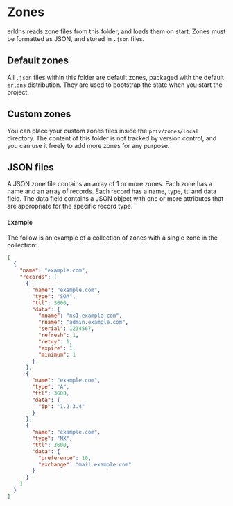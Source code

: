 # Zones

erldns reads zone files from this folder, and loads them on start. Zones must be formatted as JSON, and stored in `.json` files.

## Default zones

All `.json` files within this folder are default zones, packaged with the default `erldns` distribution. They are used to bootstrap the state when you start the project.

## Custom zones

You can place your custom zones files inside the `priv/zones/local` directory. The content of this folder is not tracked by version control, and you can use it freely to add more zones for any purpose.

## JSON files

A JSON zone file contains an array of 1 or more zones. Each zone has a name and an array of records. Each record has a name, type, ttl and data field. The data field contains a JSON object with one or more attributes that are appropriate for the specific record type.

#### Example

The follow is an example of a collection of zones with a single zone in the collection:

```json
[
  {
    "name": "example.com",
    "records": [
      {
        "name": "example.com",
        "type": "SOA",
        "ttl": 3600,
        "data": {
          "mname": "ns1.example.com",
          "rname": "admin.example.com",
          "serial": 1234567,
          "refresh": 1,
          "retry": 1,
          "expire": 1,
          "minimum": 1
        }
      },
      {
        "name": "example.com",
        "type": "A",
        "ttl": 3600,
        "data": {
          "ip": "1.2.3.4"
        }
      },
      {
        "name": "example.com",
        "type": "MX",
        "ttl": 3600,
        "data": {
          "preference": 10,
          "exchange": "mail.example.com"
        }
      }
    ]
  }
]
```
